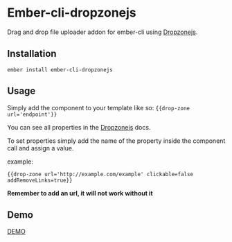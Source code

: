 # Ember-cli-dropzonejs

Drag and drop file uploader addon for ember-cli using [Dropzonejs](http://www.dropzonejs.com/).

Installation
-------------
`ember install ember-cli-dropzonejs`

Usage
-------------
Simply add the component to your template like so: `{{drop-zone url='endpoint'}}`

You can see all properties in the [Dropzonejs](http://www.dropzonejs.com/#configuration) docs.

To set properties simply add the name of the property inside the component call and assign a value.

example:

`{{drop-zone url='http://example.com/example' clickable=false addRemoveLinks=true}}`

**Remember to add an url, it will not work without it**

Demo
-------------
[DEMO](http://www.dropzonejs.com/examples/simple.html)
